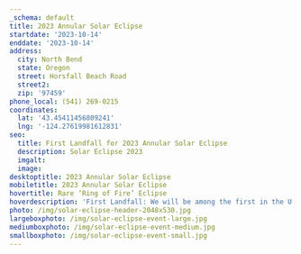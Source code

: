 ```yaml
---
_schema: default
title: 2023 Annular Solar Eclipse
startdate: '2023-10-14'
enddate: '2023-10-14'
address:
  city: North Bend
  state: Oregon
  street: Horsfall Beach Road
  street2:
  zip: '97459'
phone_local: (541) 269-0215
coordinates:
  lat: '43.45411456809241'
  lng: '-124.27619981612831'
seo:
  title: First Landfall for 2023 Annular Solar Eclipse
  description: Solar Eclipse 2023
  imgalt:
  image:
desktoptitle: 2023 Annular Solar Eclipse
mobiletitle: 2023 Annular Solar Eclipse
hovertitle: Rare ‘Ring of Fire’ Eclipse
hoverdescription: 'First Landfall: We will be among the first in the U.S. to see it!'
photo: /img/solar-eclipse-header-2048x530.jpg
largeboxphoto: /img/solar-eclipse-event-large.jpg
mediumboxphoto: /img/solar-eclipse-event-medium.jpg
smallboxphoto: /img/solar-eclipse-event-small.jpg
---
```

